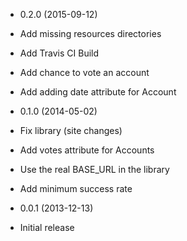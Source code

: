 * 0.2.0 (2015-09-12)

 * Add missing resources directories
 * Add Travis CI Build
 * Add chance to vote an account
 * Add adding date attribute for Account


* 0.1.0 (2014-05-02)

 * Fix library (site changes)
 * Add votes attribute for Accounts
 * Use the real BASE_URL in the library
 * Add minimum success rate


* 0.0.1 (2013-12-13)

 * Initial release
